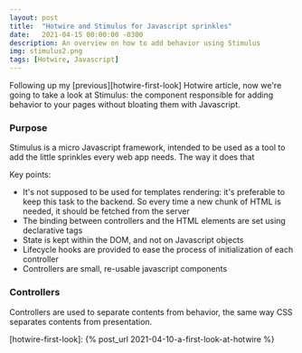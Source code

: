 ```yaml
---
layout: post
title:  "Hotwire and Stimulus for Javascript sprinkles"
date:   2021-04-15 00:00:00 -0300
description: An overview on how to add behavior using Stimulus
img: stimulus2.png
tags: [Hotwire, Javascript]
---
```


Following up my [previous][hotwire-first-look] Hotwire article, now we're going to take a look at Stimulus: the component responsible for adding behavior to your pages without bloating them with Javascript.

### Purpose

Stimulus is a micro Javascript framework, intended to be used as a tool to add the little sprinkles every web app needs. The way it does that 

Key points:

* It's not supposed to be used for templates rendering: it's preferable to keep this task to the backend. So every time a new chunk of HTML is needed, it should be fetched from the server
* The binding between controllers and the HTML elements are set using declarative tags
* State is kept within the DOM, and not on Javascript objects
* Lifecycle hooks are provided to ease the process of initialization of each controller
* Controllers are small, re-usable javascript components

### Controllers

Controllers are used to separate contents from behavior, the same way CSS separates contents from presentation.



[hotwire-first-look]: {% post_url 2021-04-10-a-first-look-at-hotwire %}
